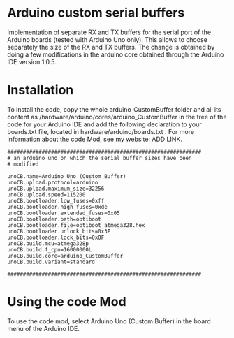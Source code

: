 # Arduino custom serial buffers

Implementation of separate RX and TX buffers for the serial port of the Arduino boards (tested with Arduino Uno only). This allows to choose separately the size of the RX and TX buffers. The change is obtained by doing a few modifications in the arduino core obtained through the Arduino IDE version 1.0.5.

# Installation

To install the code, copy the whole arduino_CustomBuffer folder and all its content as /hardware/arduino/cores/arduino_CustomBuffer in the tree of the code for your Arduino IDE and add the following declaration to your boards.txt file, located in hardware/arduino/boards.txt . For more information about the code Mod, see my website: ADD LINK.

```
##############################################################
# an arduino uno on which the serial buffer sizes have been
# modified

unoCB.name=Arduino Uno (Custom Buffer)
unoCB.upload.protocol=arduino
unoCB.upload.maximum_size=32256
unoCB.upload.speed=115200
unoCB.bootloader.low_fuses=0xff
unoCB.bootloader.high_fuses=0xde
unoCB.bootloader.extended_fuses=0x05
unoCB.bootloader.path=optiboot
unoCB.bootloader.file=optiboot_atmega328.hex
unoCB.bootloader.unlock_bits=0x3F
unoCB.bootloader.lock_bits=0x0F
unoCB.build.mcu=atmega328p
unoCB.build.f_cpu=16000000L
unoCB.build.core=arduino_CustomBuffer
unoCB.build.variant=standard

##############################################################
```

# Using the code Mod

To use the code mod, select Arduino Uno (Custom Buffer) in the board menu of the Arduino IDE.
